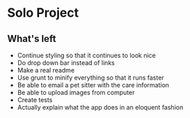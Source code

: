 # Solo Project

## What's left

* Continue styling so that it continues to look nice
* Do drop down bar instead of links
* Make a real readme
* Use grunt to minify everything so that it runs faster
* Be able to email a pet sitter with the care information
* Be able to upload images from computer
* Create tests
* Actually explain what the app does in an eloquent fashion
